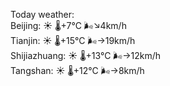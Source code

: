 Today weather:  
Beijing: ☀️   🌡️+7°C 🌬️↘4km/h  
Tianjin: ☀️   🌡️+15°C 🌬️→19km/h  
Shijiazhuang: ☀️   🌡️+13°C 🌬️→12km/h  
Tangshan: ☀️   🌡️+12°C 🌬️→8km/h  
